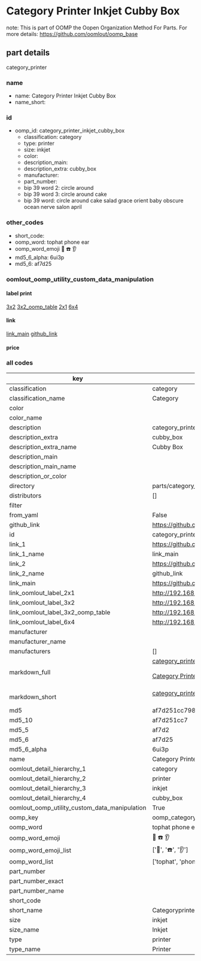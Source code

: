 # Category Printer Inkjet Cubby Box  

note: This is part of OOMP the Oopen Organization Method For Parts. For more details: https://github.com/oomlout/oomp_base

##  part details



category_printer

### name
* name: Category Printer Inkjet Cubby Box
* name_short: 
### id
* oomp_id: category_printer_inkjet_cubby_box
  * classification: category
  * type: printer
  * size: inkjet
  * color: 
  * description_main: 
  * description_extra: cubby_box
  * manufacturer: 
  * part_number: 
  * bip 39 word 2: circle around
  * bip 39 word 3: circle around cake
  * bip 39 word: circle around cake salad grace orient baby obscure ocean nerve salon april

### other_codes
* short_code: 
* oomp_word: tophat phone ear
* oomp_word_emoji :tophat: :phone: :ear:
* md5_6_alpha: 6ui3p
* md5_6: af7d25






### oomlout_oomp_utility_custom_data_manipulation
#### label print
[3x2](http://192.168.1.245:1112/?label=oomp%206ui3p)
[3x2_oomp_table](http://192.168.1.107:1112/?label=oomp%206ui3p)
[2x1](http://192.168.1.242:1112/?label=oomp%206ui3p)
[6x4](http://192.168.1.55:1112/?label=oomp%206ui3p)    

#### link

[link_main](https://github.com/oomlout/oomlout_oomp_current_version_messy/tree/main/parts/category_printer_inkjet_cubby_box) [github_link](https://github.com/oomlout/oomlout_oomp_part_src/tree/main/parts/category_printer_inkjet_cubby_box)                             

#### price







### all codes 
| key | value |  
| --- | --- |  
| classification | category |  
| classification_name | Category |  
| color |  |  
| color_name |  |  
| description | category_printer |  
| description_extra | cubby_box |  
| description_extra_name | Cubby Box |  
| description_main |  |  
| description_main_name |  |  
| description_or_color |   |  
| directory | parts/category_printer_inkjet_cubby_box |  
| distributors | [] |  
| filter |  |  
| from_yaml | False |  
| github_link | https://github.com/oomlout/oomlout_oomp_part_src/tree/main/parts/category_printer_inkjet_cubby_box |  
| id | category_printer_inkjet_cubby_box |  
| link_1 | https://github.com/oomlout/oomlout_oomp_current_version_messy/tree/main/parts/category_printer_inkjet_cubby_box |  
| link_1_name | link_main |  
| link_2 | https://github.com/oomlout/oomlout_oomp_part_src/tree/main/parts/category_printer_inkjet_cubby_box |  
| link_2_name | github_link |  
| link_main | https://github.com/oomlout/oomlout_oomp_current_version_messy/tree/main/parts/category_printer_inkjet_cubby_box |  
| link_oomlout_label_2x1 | http://192.168.1.242:1112/?label=oomp%206ui3p |  
| link_oomlout_label_3x2 | http://192.168.1.245:1112/?label=oomp%206ui3p |  
| link_oomlout_label_3x2_oomp_table | http://192.168.1.107:1112/?label=oomp%206ui3p |  
| link_oomlout_label_6x4 | http://192.168.1.55:1112/?label=oomp%206ui3p |  
| manufacturer |  |  
| manufacturer_name |  |  
| manufacturers | [] |  
| markdown_full | [category_printer_inkjet_cubby_box](https://github.com/oomlout/oomlout_oomp_current_version_messy/tree/main/parts/category_printer_inkjet_cubby_box)<br>[](https://github.com/oomlout/oomlout_oomp_current_version_messy/tree/main/parts/category_printer_inkjet_cubby_box)<br>[Category Printer Inkjet Cubby Box](https://github.com/oomlout/oomlout_oomp_current_version_messy/tree/main/parts/category_printer_inkjet_cubby_box)<br><br> |  
| markdown_short | [category_printer_inkjet_cubby_box](https://github.com/oomlout/oomlout_oomp_current_version_messy/tree/main/parts/category_printer_inkjet_cubby_box)<br><br> |  
| md5 | af7d251cc79842227232bbe440830949 |  
| md5_10 | af7d251cc7 |  
| md5_5 | af7d2 |  
| md5_6 | af7d25 |  
| md5_6_alpha | 6ui3p |  
| name | Category Printer Inkjet Cubby Box |  
| oomlout_detail_hierarchy_1 | category |  
| oomlout_detail_hierarchy_2 | printer |  
| oomlout_detail_hierarchy_3 | inkjet |  
| oomlout_detail_hierarchy_4 | cubby_box |  
| oomlout_oomp_utility_custom_data_manipulation | True |  
| oomp_key | oomp_category_printer_inkjet_cubby_box |  
| oomp_word | tophat phone ear |  
| oomp_word_emoji | :tophat: :phone: :ear: |  
| oomp_word_emoji_list | [':tophat:', ':phone:', ':ear:'] |  
| oomp_word_list | ['tophat', 'phone', 'ear'] |  
| part_number |  |  
| part_number_exact |  |  
| part_number_name |  |  
| short_code |  |  
| short_name | Categoryprinter |  
| size | inkjet |  
| size_name | Inkjet |  
| type | printer |  
| type_name | Printer |  
